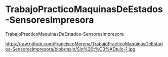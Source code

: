 # TrabajoPracticoMaquinasDeEstados-SensoresImpresora
TrabajoPracticoMaquinasDeEstados-SensoresImpresora

https://raw.github.com/FranciscoMerena/TrabajoPracticoMaquinasDeEstados-SensoresImpresora/blob/main/Sin%20t%C3%ADtulo-1.jpg
